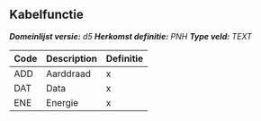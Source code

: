 ﻿## Kabelfunctie

*__Domeinlijst versie:__ d5*
*__Herkomst definitie:__ PNH*
*__Type veld:__ TEXT*

|__Code__ |__Description__ |__Definitie__	|
|	---	|	---	|   ---	| 
| ADD | Aarddraad | x |
| DAT | Data | x |
| ENE | Energie | x |
